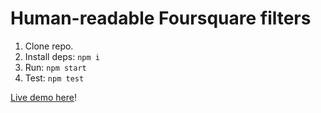 # Human-readable Foursquare filters

1. Clone repo.
2. Install deps: `npm i`
3. Run: `npm start`
4. Test: `npm test`

[Live demo here](https://lean8086.github.io/human-readable-foursquare-filters/)!
